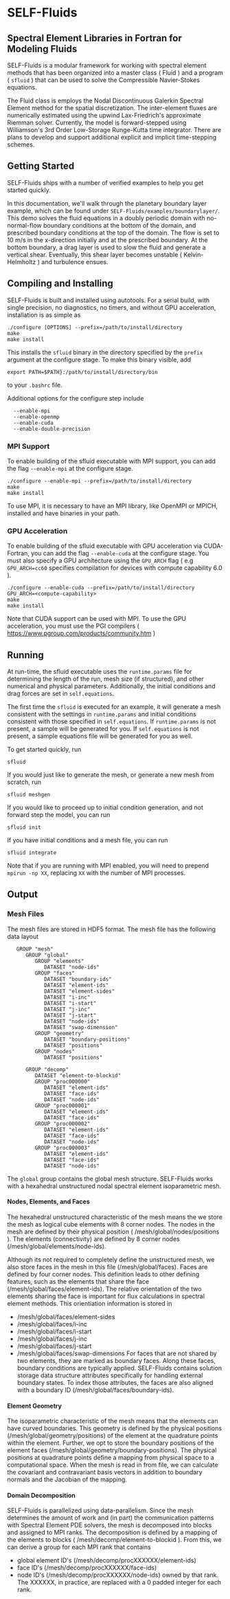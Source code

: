 # SELF-Fluids


## Spectral Element Libraries in Fortran for Modeling Fluids
SELF-Fluids is a modular framework for working with spectral element methods that has 
been organized into a master class ( Fluid ) and a program ( `sfluid` ) that can be 
used to solve the Compressible Navier-Stokes equations.

The Fluid class is employs the Nodal Discontinuous Galerkin Spectral Element method
for the spatial discretization. The inter-element fluxes are numerically estimated
using the upwind Lax-Friedrich's approximate Riemman solver. Currently, the model
is forward-stepped using Williamson's 3rd Order Low-Storage Runge-Kutta time
integrator. There are plans to develop and support additional explicit and implicit
time-stepping schemes.

## Getting Started
SELF-Fluids ships with a number of verified examples to help you get started quickly.

In this documentation, we'll walk through the planetary boundary layer example, which
can be found under `SELF-Fluids/examples/boundarylayer/`. This demo solves the fluid
equations in a doubly periodic domain with no-normal-flow boundary conditions at the
bottom of the domain, and prescribed boundary conditions at the top of the domain. 
The flow is set to 10 m/s in the x-direction initially and at the prescribed boundary.
At the bottom boundary, a drag layer is used to slow the fluid and generate a vertical
shear. Eventually, this shear layer becomes unstable ( Kelvin-Helmholtz ) and turbulence
ensues.


## Compiling and Installing
SELF-Fluids is built and installed using autotools. 
For a serial build, with single precision, no diagnostics, no timers, and without GPU 
acceleration, installation is as simple as
```
./configure [OPTIONS] --prefix=/path/to/install/directory
make
make install
```
This installs the `sfluid` binary in the directory specified by the `prefix` argument
at the configure stage. To make this binary visible, add
```
export PATH=$PATH}:/path/to/install/directory/bin
```
to your `.bashrc` file.

Additional options for the configure step include
```
  --enable-mpi
  --enable-openmp
  --enable-cuda
  --enable-double-precision
```


### MPI Support
To enable building of the sfluid executable with MPI support, you can add the flag
`--enable-mpi` at the configure stage.
```
./configure --enable-mpi --prefix=/path/to/install/directory
make
make install
```
To use MPI, it is necessary to have an MPI library, like OpenMPI or MPICH, installed
and have binaries in your path.


### GPU Acceleration
To enable building of the sfluid executable with GPU acceleration via CUDA-Fortran,
 you can add the flag `--enable-cuda` at the configure stage. You must also specify
a GPU architecture using the `GPU_ARCH` flag ( e.g `GPU_ARCH=cc60` specifies
compilation for devices with compute capability 6.0 ).
```
./configure --enable-cuda --prefix=/path/to/install/directory GPU_ARCH=<compute-capability>
make
make install
```
Note that CUDA support can be used with MPI. To use the GPU acceleration, you must use
the PGI compilers ( https://www.pgroup.com/products/community.htm )



## Running
At run-time, the sfluid executable uses the `runtime.params` file for determining the length of 
the run, mesh size (if structured), and other numerical and physical parameters. Additionally,
the initial conditions and drag forces are set in `self.equations`. 

The first time the `sfluid` is executed for an example, it will generate a mesh consistent with 
the settings in `runtime.params` and initial conditions consistent with those specified in 
`self.equations`. If `runtime.params` is not present, a sample will be generated for you.
If `self.equations` is not present, a sample equations file will be generated
for you as well.

To get started quickly, run
```
sfluid
```

If you would just like to generate the mesh, or generate a new mesh from scratch, run
```
sfluid meshgen
```

If you would like to proceed up to initial condition generation, and not forward step the model,
you can run
```
sfluid init
```

If you have initial conditions and a mesh file, you can run
```
sfluid integrate
```

Note that if you are running with MPI enabled, you will need to prepend `mpirun -np XX`, replacing
`XX` with the number of MPI processes.

## Output

### Mesh Files
The mesh files are stored in HDF5 format. The mesh file has the following data layout
```
   GROUP "mesh" 
      GROUP "global" 
         GROUP "elements" 
            DATASET "node-ids" 
         GROUP "faces" 
            DATASET "boundary-ids" 
            DATASET "element-ids" 
            DATASET "element-sides" 
            DATASET "i-inc" 
            DATASET "i-start" 
            DATASET "j-inc" 
            DATASET "j-start" 
            DATASET "node-ids" 
            DATASET "swap-dimension" 
         GROUP "geometry" 
            DATASET "boundary-positions" 
            DATASET "positions" 
         GROUP "nodes" 
            DATASET "positions" 

      GROUP "decomp" 
         DATASET "element-to-blockid" 
         GROUP "proc000000" 
            DATASET "element-ids" 
            DATASET "face-ids" 
            DATASET "node-ids" 
         GROUP "proc000001" 
            DATASET "element-ids" 
            DATASET "face-ids" 
         GROUP "proc000002" 
            DATASET "element-ids" 
            DATASET "face-ids" 
            DATASET "node-ids" 
         GROUP "proc000003" 
            DATASET "element-ids" 
            DATASET "face-ids" 
            DATASET "node-ids" 
```
The `global` group contains the global mesh structure. SELF-Fluids works with a hexahedral unstructured nodal spectral element isoparametric mesh.

#### Nodes, Elements, and Faces
The hexahedral unstructured characteristic of the mesh means the we store the mesh as logical cube elements with 8 corner nodes. The nodes in the mesh
are defined by their physical position ( /mesh/global/nodes/positions ). The elements (connectivity) are defined by 8 corner nodes (/mesh/global/elements/node-ids).

Although its not required to completely define the unstructured mesh, we also store faces in the mesh in this file (/mesh/global/faces). Faces are defined by
four corner nodes. This definition leads to other defining features, such as the elements that share the face (/mesh/global/faces/element-ids). The relative orientation
of the two elements sharing the face is important for flux calculations in spectral element methods. This orientiation information is stored in
* /mesh/global/faces/element-sides
* /mesh/global/faces/i-inc
* /mesh/global/faces/i-start
* /mesh/global/faces/j-inc
* /mesh/global/faces/j-start
* /mesh/global/faces/swap-dimensions
For faces that are not shared by two elements, they are marked as boundary faces. Along these faces, boundary conditions are typically applied. SELF-Fluids contains solution
storage data structure attributes specifically for handling external boundary states. To index those attributes, the faces are also aligned with a boundary ID (/mesh/global/faces/boundary-ids).

#### Element Geometry
The isoparametric characteristic of the mesh means that the elements can have curved boundaries. This geometry is defined by the physical positions (/mesh/global/geometry/positions) of the
element at the quadrature points within the element. Further, we opt to store the boundary positions of the element faces (/mesh/global/geometry/boundary-positions). The physical positions 
at quadrature points define a mapping from physical space to a computational space. When the mesh is read in from file, we can calculate the covariant and contravariant basis vectors in 
addition to boundary normals and the Jacobian of the mapping.


#### Domain Decomposition
SELF-Fluids is parallelized using data-parallelism. Since the mesh determines the amount of work and (in part) the communication patterns with Spectral Element PDE solvers, the mesh is decomposed
into blocks and assigned to MPI ranks. The decomposition is defined by a mapping of the elements to blocks ( /mesh/decomp/element-to-blockid ). From this, we can derive a group for each MPI rank that
contains
* global element ID's (/mesh/decomp/procXXXXXX/element-ids)
* face ID's (/mesh/decomp/procXXXXXX/face-ids)
* node ID's (/mesh/decomp/procXXXXXX/node-ids)
owned by that rank. The XXXXXX, in practice, are replaced with a 0 padded integer for each rank.

